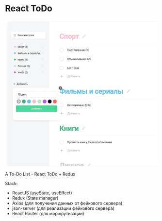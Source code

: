 # React ToDo

<img src="https://github.com/Israpilow/react-todo-redux/blob/master/src/assets/img/todo.jpg" width="600"/>

A To-Do List - React ToDo + Redux

Stack:

- ReactJS (useState, useEffect)
- Redux (State manager)
- Axios (для получения данных от фейкового сервера)
- json-server (для реализации фейкового сервера)
- React Router (для маршрутизации)
